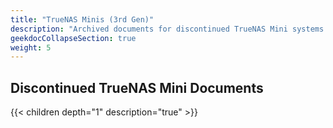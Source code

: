 ```yaml
---
title: "TrueNAS Minis (3rd Gen)"
description: "Archived documents for discontinued TrueNAS Mini systems."
geekdocCollapseSection: true
weight: 5
---
```


## Discontinued TrueNAS Mini Documents

{{< children depth="1" description="true" >}}
